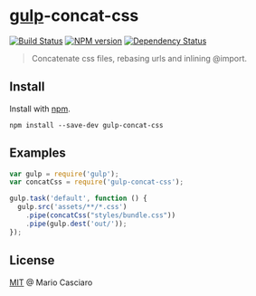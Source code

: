 # [gulp](https://github.com/wearefractal/gulp)-concat-css 
[![Build Status](https://secure.travis-ci.org/mariocasciaro/gulp-concat-css.png?branch=master)](https://travis-ci.org/mariocasciaro/gulp-concat-css) 
[![NPM version](https://badge.fury.io/js/gulp-concat-css.png)](http://badge.fury.io/js/gulp-concat-css) 
[![Dependency Status](https://gemnasium.com/mariocasciaro/gulp-concat-css.png)](https://gemnasium.com/mariocasciaro/gulp-concat-css)

> Concatenate css files, rebasing urls and inlining @import.

## Install

Install with [npm](https://npmjs.org/package/gulp-concat-css).

```
npm install --save-dev gulp-concat-css
```

## Examples

```js
var gulp = require('gulp');
var concatCss = require('gulp-concat-css');

gulp.task('default', function () {
  gulp.src('assets/**/*.css')
    .pipe(concatCss("styles/bundle.css"))
    .pipe(gulp.dest('out/'));
});
```

## License

[MIT](http://en.wikipedia.org/wiki/MIT_License) @ Mario Casciaro